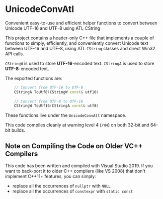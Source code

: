 # UnicodeConvAtl
Convenient easy-to-use and efficient helper functions to convert between Unicode UTF-16 and UTF-8 using ATL CString

This project contains a header-only C++ file that implements a couple of functions
to simply, efficiently, and conveniently convert Unicode text between UTF-16 and UTF-8, using ATL `CString` classes and direct Win32 API calls.

`CStringW` is used to store **UTF-16**-encoded text.
`CStringA` is used to store **UTF-8**-encoded text.

The exported functions are:

```cpp
    // Convert from UTF-16 to UTF-8
    CStringA ToUtf8(CStringW const& utf16)
    
    // Convert from UTF-8 to UTF-16
    CStringW ToUtf16(CStringA const& utf8)
```

These functions live under the `UnicodeConvAtl` namespace.

This code compiles cleanly at warning level 4 (`/W4`)
on both 32-bit and 64-bit builds.


## Note on Compiling the Code on Older VC++ Compilers

This code has been written and compiled with Visual Studio 2019.
If you want to back-port it to older C++ compilers (like VS 2008)
that don't implement C++11+ features, you can simply:

* replace all the occurrences of `nullptr` with `NULL`
* replace all the occurrences of `constexpr` with `static const`
